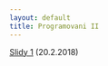 ```yaml
---
layout: default
title: Programovani II
---
```


[Slidy 1](https://docs.google.com/presentation/d/1-vA-FeDhW_cqF5rC8w2j9KZmg-mtZja0nhomru0WT8E/edit?usp=sharing) (20.2.2018) <br>